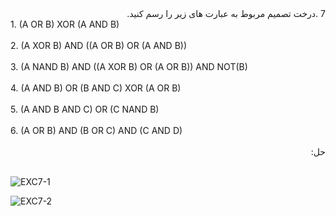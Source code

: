 <div dir="rtl">
7 .درخت تصمیم مربوط به عبارت های زیر را رسم کنید.
<br />
 </div>
 1. (A OR B) XOR (A AND B)
 <br/>
 <br/>
 2. (A XOR B) AND ((A OR B) OR (A AND B))
 <br/>
 <br/>
 3. (A NAND B) AND ((A XOR B) OR (A OR B)) AND NOT(B)
 <br/>
 <br/>
 4. (A AND B) OR (B AND C) XOR (A OR B)
 <br/>
 <br/>
 5. (A AND B AND C) OR (C NAND B)
 <br/>
 <br/>
 6. (A OR B) AND (B OR C) AND (C AND D)
 <br/>
 <br/>
 <div dir="rtl">
  حل:
 <br/>
 <br/>
 </div>
 
 
 ![EXC7-1](https://github.com/semnan-university-ai/machine-learning-class/blob/main/excersiecs/smahdimoghaddasi/EXC%20(7)/EXC7-1.jpeg)
 

 ![EXC7-2](https://github.com/semnan-university-ai/machine-learning-class/blob/main/excersiecs/smahdimoghaddasi/EXC%20(7)/EXC7-2.jpeg)
